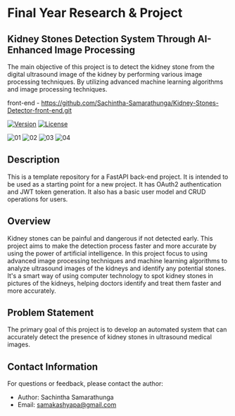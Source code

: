 # Final Year Research & Project

## Kidney Stones Detection System Through AI-Enhanced Image Processing

The main objective of this project is to detect the kidney stone from the digital ultrasound image of 
the kidney by performing various image processing techniques. By utilizing advanced machine learning 
algorithms and image processing techniques.

front-end - https://github.com/Sachintha-Samarathunga/Kidney-Stones-Detector-front-end.git

[![Version](https://img.shields.io/badge/version-1.0-brightgreen.svg)](https://pypi.org/project/ad-topic-recommender/)
[![License](https://img.shields.io/badge/license-CC%20BY--NC--SA%204.0-blue.svg)](https://creativecommons.org/licenses/by-nc-sa/4.0/)

![01](https://github.com/Sachintha-Samarathunga/Kidney-Stones-Detection-System/assets/98406068/debafffe-ac9a-49d1-b9db-a82963c4048b)
![02](https://github.com/Sachintha-Samarathunga/Kidney-Stones-Detection-System/assets/98406068/83558819-05a1-416e-adf9-0c2c154c70ae)
![03](https://github.com/Sachintha-Samarathunga/Kidney-Stones-Detection-System/assets/98406068/9fbed485-225f-4826-aa82-0e5a3974a33d)
![04](https://github.com/Sachintha-Samarathunga/Kidney-Stones-Detection-System/assets/98406068/45941fca-fbce-4cdb-9e25-df90d9f56a75)

## Description

This is a template repository for a FastAPI back-end project. It is intended to be used as a starting 
point for a new project. It has OAuth2 authentication and JWT token generation. It also has a basic 
user model and CRUD operations for users.

## Overview

Kidney stones can be painful and dangerous if not detected early. This project aims to make the detection 
process faster and more accurate by using the power of artificial intelligence. In this project focus to 
using advanced image processing techniques and machine learning algorithms to analyze ultrasound images 
of the kidneys and identify any potential stones. It's a smart way of using computer technology to spot 
kidney stones in pictures of the kidneys, helping doctors identify and treat them faster and more accurately.

## Problem Statement

The primary goal of this project is to develop an automated system that can accurately detect the presence 
of kidney stones in ultrasound medical images.

## Contact Information

For questions or feedback, please contact the author:

- Author: Sachintha Samarathunga
- Email: samakashyapa@gmail.com

